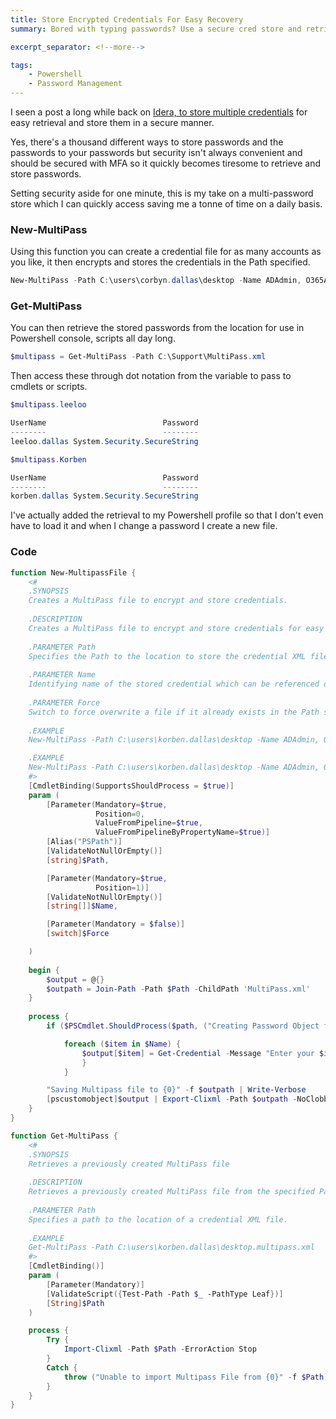 ```yaml
---
title: Store Encrypted Credentials For Easy Recovery
summary: Bored with typing passwords? Use a secure cred store and retrieve them easily.

excerpt_separator: <!--more-->

tags:
    - Powershell
    - Password Management
---
```


I seen a post a long while back on [Idera, to store multiple credentials](http://community.idera.com/powershell/powertips/b/tips/posts/multipass-securely-storing-multiple-credentials) for easy retrieval and store them in a secure manner.

Yes, there's a thousand different ways to store passwords and the passwords to your passwords but security isn't always convenient and should be secured with MFA so it quickly becomes tiresome to retrieve and store passwords.

<!--more-->

Setting security aside for one minute, this is my take on a multi-password store which I can quickly access saving me a tonne of time on a daily basis.

### New-MultiPass

Using this function you can create a credential file for as many accounts as you like, it then encrypts and stores the credentials in the Path specified.

```powershell
New-MultiPass -Path C:\users\corbyn.dallas\desktop -Name ADAdmin, O365Admin, Other
```

### Get-MultiPass

You can then retrieve the stored passwords from the location for use in Powershell console, scripts all day long.

```powershell
$multipass = Get-MultiPass -Path C:\Support\MultiPass.xml
```
Then access these through dot notation from the variable to pass to cmdlets or scripts.

```powershell
$multipass.leeloo

UserName                          Password
--------                          --------
leeloo.dallas System.Security.SecureString
```

```powershell
$multipass.Korben

UserName                          Password
--------                          --------
korben.dallas System.Security.SecureString
```

I've actually added the retrieval to my Powershell profile so that I don't even have to load it and when I change a password I create a new file.


### Code

```powershell
function New-MultipassFile {
    <#
    .SYNOPSIS
    Creates a MultiPass file to encrypt and store credentials.
    
    .DESCRIPTION
    Creates a MultiPass file to encrypt and store credentials for easy retrieval using Get-MultiPass.
    
    .PARAMETER Path
    Specifies the Path to the location to store the credential XML file.
    
    .PARAMETER Name
    Identifying name of the stored credential which can be referenced during retrieval.
    
    .PARAMETER Force
    Switch to force overwrite a file if it already exists in the Path specified.
    
    .EXAMPLE
    New-MultiPass -Path C:\users\korben.dallas\desktop -Name ADAdmin, O365Admin, Other

    .EXAMPLE
    New-MultiPass -Path C:\users\korben.dallas\desktop -Name ADAdmin, O365Admin, Other -Force
    #>
    [CmdletBinding(SupportsShouldProcess = $true)]
    param (
        [Parameter(Mandatory=$true,
                   Position=0,
                   ValueFromPipeline=$true,
                   ValueFromPipelineByPropertyName=$true)]
        [Alias("PSPath")]
        [ValidateNotNullOrEmpty()]
        [string]$Path,

        [Parameter(Mandatory=$true,
                   Position=1)]
        [ValidateNotNullOrEmpty()]
        [string[]]$Name,

        [Parameter(Mandatory = $false)]
        [switch]$Force

    )
    
    begin {
        $output = @{}
        $outpath = Join-Path -Path $Path -ChildPath 'MultiPass.xml'
    }
    
    process {
        if ($PSCmdlet.ShouldProcess($path, ("Creating Password Object for $Environment"))) {

            foreach ($item in $Name) {
                $output[$item] = Get-Credential -Message "Enter your $item Password"
                }
            }

        "Saving Multipass file to {0}" -f $outpath | Write-Verbose
        [pscustomobject]$output | Export-Clixml -Path $outpath -NoClobber:$(-not $Force)
    }
}

function Get-MultiPass {
    <#
    .SYNOPSIS
    Retrieves a previously created MultiPass file
    
    .DESCRIPTION
    Retrieves a previously created MultiPass file from the specified Path
    
    .PARAMETER Path
    Specifies a path to the location of a credential XML file.
    
    .EXAMPLE
    Get-MultiPass -Path C:\users\korben.dallas\desktop.multipass.xml
    #>
    [CmdletBinding()]
    param (
        [Parameter(Mandatory)]
        [ValidateScript({Test-Path -Path $_ -PathType Leaf})]
        [String]$Path
    )

    process {
        Try {
            Import-Clixml -Path $Path -ErrorAction Stop
        }
        Catch {
            throw ("Unable to import Multipass File from {0}" -f $Path)
        }
    }
}

```

